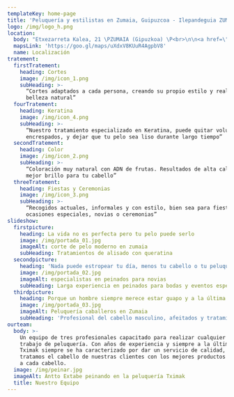 ```yaml
---
templateKey: home-page
title: 'Peluquería y estilistas en Zumaia, Guipuzcoa - Ilepandeguia ZUMAIA'
logo: /img/logo_h.png
location:
  body: "Etxezarreta Kalea, 21 \PZUMAIA (Gipuzkoa) \P<br>\n\n<a href=\"mailto:etxabeantto@hotmail.com\P\P \">etxabeantto@hotmail.com\P\P </a><br>\n\nPida cita al telefono:\P <br><b>943 86 04 49</b> <br>\n\n\P\PHorario  de atención al público:\P <br>\n\nMartes a Jueves:\PMañana: <br><b>  9:00 a 13:00 \PTardes: 15:30 a 19:30</b>   <br>\n\n\P\PViernes:\P Ininterrumpido: <br><b>9:00 a 19:30</b> \P\P <br>\n\nSábado: \PIninterrumpido: <br><b>8:00 a 16:30</b> <br>\n\n\P\PSíguenos  en: <br>"
  mapsLink: 'https://goo.gl/maps/uXdxV8KUuR4AgpbV8'
  name: Localización
tratement:
  firstTratement:
    heading: Cortes
    image: /img/icon_1.png
    subHeading: >-
      “Cortes adaptados a cada persona, creando su propio estilo y realzando su
      belleza natural”
  fourTratement:
    heading: Keratina
    image: /img/icon_4.png
    subHeading: >-
      “Nuestro tratamiento especializado en Keratina, puede quitar volumen,
      encrespados, y dejar que tu pelo sea liso durante largo tiempo”
  secondTratement:
    heading: Color
    image: /img/icon_2.png
    subHeading: >-
      “Coloración muy natural con ADN de frutas. Resultados de alta calidad y el
      mejor brillo para tu cabello”
  threeTratement:
    heading: Fiestas y Ceremonias
    image: /img/icon_3.png
    subHeading: >-
      “Recogidos actuales, informales y con estilo, bien sea para fiestas,
      ocasiones especiales, novias o ceremonias”
slideshow:
  firstpicture:
    heading: La vida no es perfecta pero tu pelo puede serlo
    image: /img/portada_01.jpg
    imageAlt: corte de pelo moderno en zumaia
    subHeading: Tratamientos de alisado con queratina
  secondpicture:
    heading: 'Nada puede estropear tu día, menos tu cabello o tu peluquero'
    image: /img/portada_02.jpg
    imageAlt: especialistas en peinados para novias
    subHeading: Larga experiencia en peinados para bodas y eventos especiales
  thirdpicture:
    heading: Porque un hombre siempre merece estar guapo y a la última
    image: /img/portada_03.jpg
    imageAlt: Peluquería caballeros en Zumaia
    subHeading: 'Profesional del cabello masculino, afeitados y tratamientos para barbas'
ourteam:
  body: >-
    Un equipo de tres profesionales capacitado para realizar cualquier tipo de
    trabajo de peluquería. Con años de experiencia y siempre a la última, 
    Tximak siempre se ha caracterizado por dar un servicio de calidad, rapidez y
    tratamos el cabello de nuestras clientes con los mejores productos adecuados
    a cada cabello.
  image: /img/peinar.jpg
  imageAlt: Antto Extabe peinando en la peluquería Tximak
  title: Nuestro Equipo
---
```


